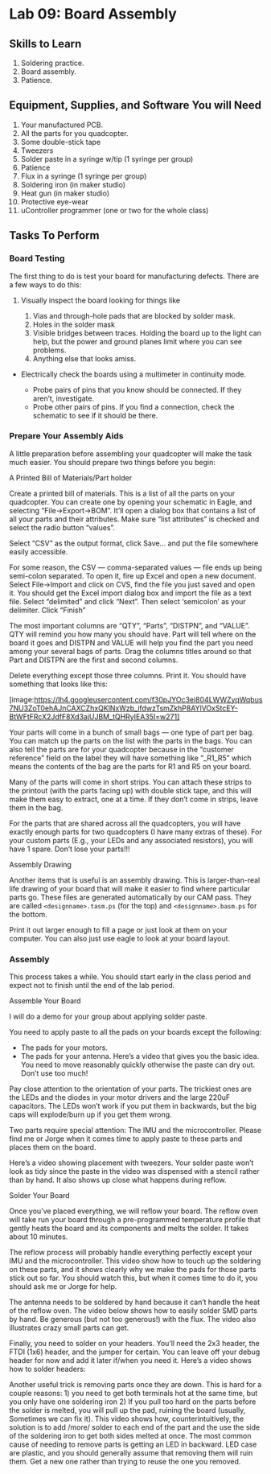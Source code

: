 # Lab 09: Board Assembly

## 

## Skills to Learn
1. Soldering practice.
2. Board assembly.
3. Patience.
## 

## Equipment, Supplies, and Software You will Need
1. Your manufactured PCB.
2. All the parts for you quadcopter.
3. Some double-stick tape
4. Tweezers
5. Solder paste in a syringe w/tip (1 syringe per group)
6. Patience
7. Flux in a syringe (1 syringe per group)
8. Soldering iron (in maker studio)
9. Heat gun (in maker studio)
10. Protective eye-wear
11. uController programmer (one or two for the whole class)
## 

## Tasks To Perform
### 

### Board Testing
The first thing to do is test your board for manufacturing defects. There are a few ways to do this:

1. Visually inspect the board looking for things like

    1. Vias and through-hole pads that are blocked by solder mask.
    2. Holes in the solder mask
    3. Visible bridges between traces. Holding the board up to the light can help, but the power and ground planes limit where you can see problems.
    4. Anything else that looks amiss.

* Electrically check the boards using a multimeter in continuity mode.

    * Probe pairs of pins that you know should be connected. If they aren’t, investigate.
    * Probe other pairs of pins. If you find a connection, check the schematic to see if it should be there.

### 

### Prepare Your Assembly Aids
A little preparation before assembling your quadcopter will make the task much easier. You should prepare two things before you begin:

A Printed Bill of Materials/Part holder

Create a printed bill of materials. This is a list of all the parts on your quadcopter. You can create one by opening your schematic in Eagle, and selecting “File->Export->BOM”. It’ll open a dialog box that contains a list of all your parts and their attributes. Make sure “list attributes” is checked and select the radio button “values”.

Select “CSV” as the output format, click Save… and put the file somewhere easily accessible.

For some reason, the CSV — comma-separated values — file ends up being semi-colon separated. To open it, fire up Excel and open a new document. Select File->Import and click on CVS, find the file you just saved and open it. You should get the Excel import dialog box and import the file as a text file. Select “delimited” and click “Next”. Then select ‘semicolon’ as your delimiter. Click “Finish”

The most important columns are “QTY”, “Parts”, “DISTPN”, and “VALUE”. QTY will remind you how many you should have. Part will tell where on the board it goes and DISTPN and VALUE will help you find the part you need among your several bags of parts. Drag the columns titles around so that Part and DISTPN are the first and second columns.

Delete everything except those three columns. Print it. You should have something that looks like this:

[image:https://lh4.googleusercontent.com/f30pJYOc3ei804LWWZyqWqbus7NU3ZoT0ehAJnCAXCZhxQKlNxWzb_ifdwzTsmZkhP8AYlVOxStcEY-BtWFtFRcX2JdfF8Xd3ajUJBM_tQHRyIEA35I=w271]

Your parts will come in a bunch of small bags — one type of part per bag. You can match up the parts on the list with the parts in the bags. You can also tell the parts are for your quadcopter because in the “customer reference” field on the label they will have something like “<yourteam>_R1_R5” which means the contents of the bag are the parts for R1 and R5 on your board.

Many of the parts will come in short strips. You can attach these strips to the printout (with the parts facing up) with double stick tape, and this will make them easy to extract, one at a time. If they don’t come in strips, leave them in the bag.

For the parts that are shared across all the quadcopters, you will have exactly enough parts for two quadcopters (I have many extras of these). For your custom parts (E.g., your LEDs and any associated resistors), you will have 1 spare. Don’t lose your parts!!!

Assembly Drawing

Another items that is useful is an assembly drawing. This is larger-than-real life drawing of your board that will make it easier to find where particular parts go. These files are generated automatically by our CAM pass. They are called `<designname>.tasm.ps` (for the top) and `<designname>.basm.ps` for the bottom.

Print it out larger enough to fill a page or just look at them on your computer. You can also just use eagle to look at your board layout.

### 

### Assembly
This process takes a while. You should start early in the class period and expect not to finish until the end of the lab period.

Assemble Your Board

I will do a demo for your group about applying solder paste.

You need to apply paste to all the pads on your boards except the following:

* The pads for your motors.
* The pads for your antenna.
Here’s a video that gives you the basic idea. You need to move reasonably quickly otherwise the paste can dry out. Don’t use too much!

Pay close attention to the orientation of your parts. The trickiest ones are the LEDs and the diodes in your motor drivers and the large 220uF capacitors. The LEDs won’t work if you put them in backwards, but the big caps will explode/burn up if you get them wrong.

Two parts require special attention: The IMU and the microcontroller. Please find me or Jorge when it comes time to apply paste to these parts and places them on the board.

Here’s a video showing placement with tweezers. Your solder paste won’t look as tidy since the paste in the video was dispensed with a stencil rather than by hand. It also shows up close what happens during reflow.

Solder Your Board

Once you’ve placed everything, we will reflow your board. The reflow oven will take run your board through a pre-programmed temperature profile that gently heats the board and its components and melts the solder. It takes about 10 minutes.

The reflow process will probably handle everything perfectly except your IMU and the microcontroller. This video show how to touch up the soldering on these parts, and it shows clearly why we make the pads for those parts stick out so far. You should watch this, but when it comes time to do it, you should ask me or Jorge for help.

The antenna needs to be soldered by hand because it can’t handle the heat of the reflow oven. The video below shows how to easily solder SMD parts by hand. Be generous (but not too generous!) with the flux. The video also illustrates crazy small parts can get.

Finally, you need to solder on your headers. You’ll need the 2x3 header, the FTDI (1x6) header, and the jumper for certain. You can leave off your debug header for now and add it later if/when you need it. Here’s a video shows how to solder headers:

Another useful trick is removing parts once they are down. This is hard for a couple reasons: 1) you need to get both terminals hot at the same time, but you only have one soldering iron 2) If you pull too hard on the parts before the solder is melted, you will pull up the pad, ruining the board (usually, Sometimes we can fix it). This video shows how, counterintuitively, the solution is to add /more/ solder to each end of the part and the use the side of the soldering iron to get both sides melted at once. The most common cause of needing to remove parts is getting an LED in backward. LED case are plastic, and you should generally assume that removing them will ruin them. Get a new one rather than trying to reuse the one you removed.